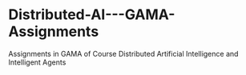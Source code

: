 # Distributed-AI---GAMA-Assignments
Assignments in GAMA of Course Distributed Artificial Intelligence and Intelligent Agents
